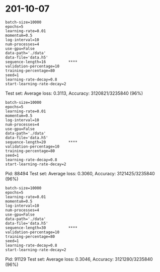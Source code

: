 # 201-10-07
```
batch-size=10000
epochs=5
learning-rate=0.01
momentum=0.5
log-interval=10
num-processes=4
use-gpu=False
data-path='./data'
data-file='data.h5'
sequence-length=16          ****
validation-percentage=10
training-percentage=80
seed=1
learning-rate-decay=0.8
start-learning-rate-decay=2
```

Test set: Average loss: 0.3113, Accuracy: 3120821/3235840 (96%)


```
batch-size=10000
epochs=5
learning-rate=0.01
momentum=0.5
log-interval=10
num-processes=4
use-gpu=False
data-path='./data'
data-file='data.h5'
sequence-length=20          ****
validation-percentage=10
training-percentage=80
seed=1
learning-rate-decay=0.8
start-learning-rate-decay=2
```

Pid: 88494	Test set: Average loss: 0.3060, Accuracy: 3121425/3235840 (96%)

```
batch-size=10000
epochs=5
learning-rate=0.01
momentum=0.5
log-interval=10
num-processes=4
use-gpu=False
data-path='./data'
data-file='data.h5'
sequence-length=30          ****
validation-percentage=10
training-percentage=80
seed=1
learning-rate-decay=0.8
start-learning-rate-decay=2
```

Pid: 91129	Test set: Average loss: 0.3046, Accuracy: 3121280/3235840 (96%)

